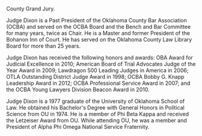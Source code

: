 ﻿---
fname: 'Bryan'
lname: 'Dixon'
id: 270
published: false
layout: judge-bio
---
County Grand Jury.

Judge Dixon is a Past President of the Oklahoma County Bar Association
(OCBA) and served on the OCBA Board and the Bench and Bar Committee for
many years, twice as Chair. He is a Master and former President of the
Bohanon Inn of Court. He has served on the Oklahoma County Law Library
Board for more than 25 years.

Judge Dixon has received the following honors and awards: OBA Award for
Judicial Excellence in 2010; American Board of Trial Advocates Judge of
the Year Award in 2009; Lawdragon 500 Leading Judges in America in 2006;
OTLA Outstanding District Judge Award in 1998; OCBA Bobby G. Knapp
Leadership Award in 2012; OCBA Professional Service Award in 2007; and
the OCBA Young Lawyers Division Beacon Award in 2010.

Judge Dixon is a 1977 graduate of the University of Oklahoma School of
Law. He obtained his Bachelor's Degree with General Honors in Political
Science from OU in 1974. He is a member of Phi Beta Kappa and received
the Letzeiser Award from OU. While attending OU, he was a member and
President of Alpha Phi Omega National Service Fraternity.
